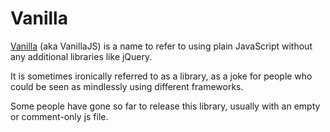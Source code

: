 # Vanilla

[Vanilla](http://vanilla-js.com/) (aka VanillaJS) is a name to refer to using plain JavaScript without any additional libraries like jQuery.

It is sometimes ironically referred to as a library, as a joke for people who could be seen as mindlessly using different frameworks.

Some people have gone so far to release this library, usually with an empty or comment-only js file.

